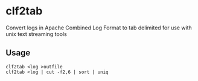 # clf2tab

Convert logs in Apache Combined Log Format to tab delimited for use with unix text streaming tools

## Usage

	clf2tab <log >outfile
	clf2tab <log | cut -f2,6 | sort | uniq
